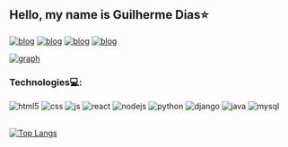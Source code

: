 ## Hello, my name is Guilherme Dias⭐

[![blog](https://img.shields.io/badge/Gmail-D14836?style=for-the-badge&logo=gmail&logoColor=white)](https://mail.google.com/mail/u/0/?hl=pt-BR#sent?compose=GTvVlcSHwQkDWBXqbspnwBfxJFWBFwsCCcTBGVjWrwLMGJWnmbGDwPxNMXXWBxNLLgCbzPNVCntTh)    [![blog](https://img.shields.io/badge/Discord-7289DA?style=for-the-badge&logo=discord&logoColor=white)](https://discord.gg/5AUFPvFrES)   [![blog](https://img.shields.io/badge/Instagram-E4405F?style=for-the-badge&logo=instagram&logoColor=white)](https://www.instagram.com/_gl.dias/)   [![blog](https://img.shields.io/badge/LinkedIn-0077B5?style=for-the-badge&logo=linkedin&logoColor=white)](https://www.linkedin.com/in/guilherme-dias-838326241)


[![graph](https://github-readme-stats.vercel.app/api?username=gl-dias&show_icons=true&theme=dark)](https://github.com/gl-dias/github-readme-stats)

### Technologies💻:

<div style="display: inline_block">
  <img align="center" alt="html5" src="https://img.shields.io/badge/HTML5-E34F26?style=for-the-badge&logo=html5&logoColor=white" />
  <img align="center" alt="css" src="https://img.shields.io/badge/CSS3-1572B6?style=for-the-badge&logo=css3&logoColor=white" />
  <img align="center" alt="js" src="https://img.shields.io/badge/JavaScript-F7DF1E?style=for-the-badge&logo=javascript&logoColor=black" />
  <img align="center" alt="react" src="https://img.shields.io/badge/React-20232A?style=for-the-badge&logo=react&logoColor=61DAFB" />
  <img align="center" alt="nodejs" src="https://img.shields.io/badge/Node.js-43853D?style=for-the-badge&logo=node.js&logoColor=white" />
  <img align="center" alt="python" src="https://img.shields.io/badge/Python-3776AB?style=for-the-badge&logo=python&logoColor=white" />
  <img align="center" alt="django" src="https://img.shields.io/badge/Django-092E20?style=for-the-badge&logo=django&logoColor=white" />
  <img align="center" alt="java" src="https://img.shields.io/badge/Java-ED8B00?style=for-the-badge&logo=openjdk&logoColor=white" />
  <img align="center" alt="mysql" src="https://img.shields.io/badge/MySQL-00000F?style=for-the-badge&logo=mysql&logoColor=white"/>
</div></br>

[![Top Langs](https://github-readme-stats.vercel.app/api/top-langs/?username=gl-dias&theme=dark)](https://github.com/gl-dias/github-readme-stats)
